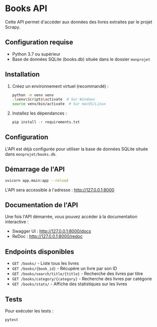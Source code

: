 # Books API

Cette API permet d'accéder aux données des livres extraites par le projet Scrapy.

## Configuration requise

- Python 3.7 ou supérieur
- Base de données SQLite (books.db) située dans le dossier `monprojet`

## Installation

1. Créez un environnement virtuel (recommandé) :
   ```bash
   python -m venv venv
   .\venv\Scripts\activate  # Sur Windows
   source venv/bin/activate  # Sur macOS/Linux
   ```

2. Installez les dépendances :
   ```bash
   pip install -r requirements.txt
   ```

## Configuration

L'API est déjà configurée pour utiliser la base de données SQLite située dans `monprojet/books.db`.

## Démarrage de l'API

```bash
uvicorn app.main:app --reload
```

L'API sera accessible à l'adresse : http://127.0.0.1:8000

## Documentation de l'API

Une fois l'API démarrée, vous pouvez accéder à la documentation interactive :
- Swagger UI : http://127.0.0.1:8000/docs
- ReDoc : http://127.0.0.1:8000/redoc

## Endpoints disponibles

- `GET /books/` - Liste tous les livres
- `GET /books/{book_id}` - Récupère un livre par son ID
- `GET /books/search/title/{title}` - Recherche des livres par titre
- `GET /books/category/{category}` - Recherche des livres par catégorie
- `GET /books/stats/` - Affiche des statistiques sur les livres

## Tests

Pour exécuter les tests :

```bash
pytest
```

